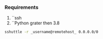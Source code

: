### Requirements
1. ``ssh
2.  ``Python grater then 3.8

```bash
sshuttle -r _username@remotehost_ 0.0.0.0/0
```


